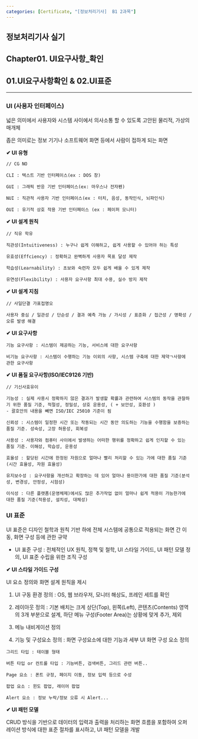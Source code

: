 ```yaml
---
categories: [Certificate, "[정보처리기사]  B1 2과목"]
---
```


## 정보처리기사 실기

## Chapter01. UI요구사항_확인

## 01.UI요구사항확인 & 02.UI표준

<hr>

### UI (사용자 인터페이스)

넓은 의미에서 사용자와 시스템 사이에서 의사소통 할 수 있도록 고안된 물리적, 가상의 매개체

좁은 의미로는 정보 기기나 소프트웨어 화면 등에서 사람이 접하게 되는 화면

**✔ UI 유형**

```
// CG NO

CLI : 텍스트 기반 인터페이스(ex : DOS 창)

GUI : 그래픽 반응 기반 인터페이스(ex: 마우스나 전자펜)

NUI : 직관적 사용자 기반 인터페이스(ex : 터치, 음성, 동작인식, 뇌파인식)

OUI : 유기적 상호 작용 기반 인터페이스 (ex : 페이퍼 모니터)
```

**✔ UI 설계 원칙**

```
// 직유 학유

직관성(Intuitiveness) : 누구나 쉽게 이해하고, 쉽게 사용할 수 있어야 하는 특성

유효성(Effciency) : 정확하고 완벽하게 사용자 목표 달성 제작

학습성(Learnability) : 초보와 숙련자 모두 쉽게 배울 수 있게 제작

유연성(Flexibility) : 사용자 요구사항 최대 수용, 실수 방지 제작
```

**✔ UI 설계 지침**

```
// 사일단결 가표접명오

사용자 중심 / 일관성 / 단순성 / 결과 예측 가능 / 가시성 / 표준화 / 접근성 / 명확성 / 오류 발생 해결
```

**✔ UI 요구사항**

```
기능 요구사항 : 시스템이 제공하는 기능, 서비스에 대한 요구사항

비기능 요구사항 : 시스템이 수행하는 기능 이외의 사항, 시스템 구축에 대한 제약ㄱ사항에 관한 요구사항
```

**✔ UI 품질 요구사항(ISO/IEC9126 기반)**

```
// 기신사효유이

기능성 : 실제 사용시 정확하지 않은 결과가 발생할 확률과 관련하여 시스템의 동작을 관찰하기 위한 품질 기준, 적절성, 정밀성, 상호 운용성, ( + 보안성, 호환성 )
- 괄호안의 내용을 빼면 ISO/IEC 25010 기준이 됨

신뢰성 : 시스템이 일정한 시간 또는 작동되는 시간 동안 의도하는 기능을 수행함을 보증하는 품질 기준. 성숙성, 고장 허용성, 회복성

사용성 : 사용자와 컴퓨터 사이에서 발생하는 어떠한 행위를 정확하고 쉽게 인지할 수 있는 품질 기준. 이해성, 학습성, 운용성

효율성 : 할당된 시간에 한정된 자원으로 얼마나 빨리 처리할 수 있는 가에 대한 품질 기준(시간 효율성, 자원 효율성)

유지보수성 : 요구사항을 개선하고 확장하는 데 있어 얼마나 용이한가에 대한 품질 기준(분석성, 변경성, 안정성, 시험성)

이식성 : 다른 플랫폼(운영체제)에서도 많은 추가작업 없이 얼마나 쉽게 적용이 가능한가에 대한 품질 기준(적용성, 설치성, 대체성)
```

### UI 표준

UI 표준은 디자인 철학과 원칙 기반 하에 전체 시스템에 공통으로 적용되는 화면 간 이동, 화면 구성 등에 관한 규약

- UI 표준 구성 : 전체적인 UX 원칙, 정책 및 철학, UI 스타일 가이드, UI 패턴 모델 정의, UI 표준 수립을 위한 조직 구성

**✔ UI 스타일 가이드 구성**

UI 요소 정의와 화면 설계 원칙을 제시

1. UI 구동 환경 정의 : OS, 웹 브라우저, 모니터 해상도, 프레인 세트를 확인

2. 레이아웃 정의 : 기본 배치는 크게 상단(Top), 왼쪽(Left), 콘텐츠(Contents) 영역의 3개 부분으로 설계, 하단 메뉴 구성(Footer Area)는 상황에 맞게 추가, 제외

3. 메뉴 내비게이션 정의

4. 기능 및 구성요소 정의 : 화면 구성요소에 대한 기능과 세부 UI 화면 구성 요소 정의

```
그리드 타입 : 테이블 형태

버튼 타입 or 컨트롤 타입 : 기능버튼, 검색버튼, 그리드 관련 버튼..

Page 요소 : 폰트 규정, 페이지 이동, 정보 입력 등으로 수성

팝업 요소 : 윈도 팝업, 레이어 팝업

Alert 요소 : 정보 누락/정보 오류 시 Alert...
```

**✔ UI 패턴 모델**

CRUD 방식을 기반으로 데이터의 입력과 출력을 처리하는 화면 흐름을 포함하여 오퍼레이션 방식에 대한 표준 절차를 표시하고, UI 패턴 모델을 개발
